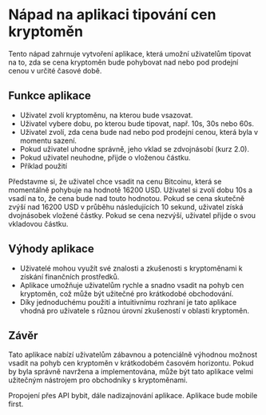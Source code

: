 # Nápad na aplikaci tipování cen kryptoměn

Tento nápad zahrnuje vytvoření aplikace, která umožní uživatelům tipovat na to, zda se cena kryptoměn bude pohybovat nad nebo pod prodejní cenou v určité časové době.

## Funkce aplikace

- Uživatel zvolí kryptoměnu, na kterou bude vsazovat.
- Uživatel vybere dobu, po kterou bude tipovat, např. 10s, 30s nebo 60s.
- Uživatel zvolí, zda cena bude nad nebo pod prodejní cenou, která byla v momentu sazení.
- Pokud uživatel uhodne správně, jeho vklad se zdvojnásobí (kurz 2.0).
- Pokud uživatel neuhodne, přijde o vloženou částku.
- Příklad použití

Představme si, že uživatel chce vsadit na cenu Bitcoinu, která se momentálně pohybuje na hodnotě 16200 USD. Uživatel si zvolí dobu 10s a vsadí na to, že cena bude nad touto hodnotou. Pokud se cena skutečně zvýší nad 16200 USD v průběhu následujících 10 sekund, uživatel získá dvojnásobek vložené částky. Pokud se cena nezvýší, uživatel přijde o svou vkladovou částku.

## Výhody aplikace

- Uživatelé mohou využít své znalosti a zkušenosti s kryptoměnami k získání finančních prostředků.
- Aplikace umožňuje uživatelům rychle a snadno vsadit na pohyb cen kryptoměn, což může být užitečné pro krátkodobé obchodování.
- Díky jednoduchému použití a intuitivnímu rozhraní je tato aplikace vhodná pro uživatele s různou úrovní zkušeností v oblasti kryptoměn.

## Závěr

Tato aplikace nabízí uživatelům zábavnou a potenciálně výhodnou možnost vsadit na pohyb cen kryptoměn v krátkodobém časovém horizontu. Pokud by byla správně navržena a implementována, může být tato aplikace velmi užitečným nástrojem pro obchodníky s kryptoměnami.


Propojení přes API bybit, dále nadizajnování aplikace. Aplikace bude mobile first.
